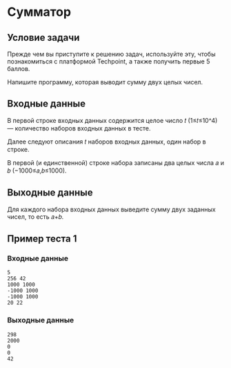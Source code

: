 # Сумматор

## Условие задачи

Прежде чем вы приступите к решению задач, используйте эту, чтобы познакомиться с платформой Techpoint, а также получить первые 5 баллов.

Напишите программу, которая выводит сумму двух целых чисел.

## Входные данные

В первой строке входных данных содержится целое число 𝑡 (1≤𝑡≤10^4) — количество наборов входных данных в тесте.

Далее следуют описания 𝑡 наборов входных данных, один набор в строке.

В первой (и единственной) строке набора записаны два целых числа 𝑎 и 𝑏 (−1000≤𝑎,𝑏≤1000).

## Выходные данные

Для каждого набора входных данных выведите сумму двух заданных чисел, то есть 𝑎+𝑏.

## Пример теста 1

### Входные данные

```
5
256 42
1000 1000
-1000 1000
-1000 1000
20 22

```

### Выходные данные

```
298
2000
0
0
42

```
